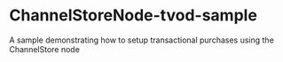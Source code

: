 # ChannelStoreNode-tvod-sample
A sample demonstrating how to setup transactional purchases using the ChannelStore node
